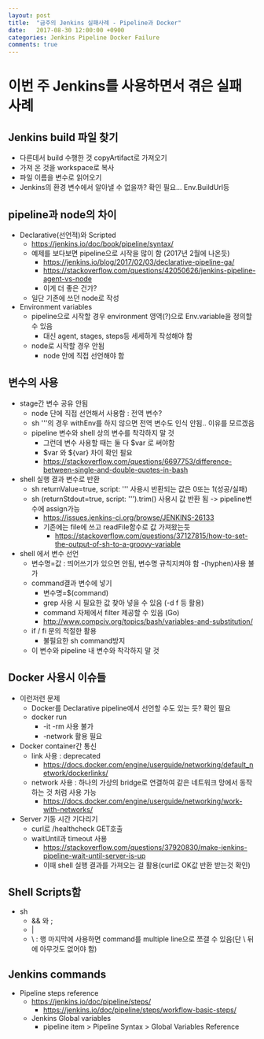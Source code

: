 ```yaml
---
layout: post
title:  "금주의 Jenkins 실패사례 - Pipeline과 Docker"
date:   2017-08-30 12:00:00 +0900
categories: Jenkins Pipeline Docker Failure
comments: true
---
```

# 이번 주 Jenkins를 사용하면서 겪은 실패 사례

## Jenkins build 파일 찾기
- 다른데서 build 수행한 것 copyArtifact로 가져오기
- 가져 온 것을 workspace로 복사
- 파일 이름을 변수로 읽어오기
- Jenkins의 환경 변수에서 알아낼 수 없을까? 확인 필요... Env.BuildUrl등

## pipeline과 node의 차이
- Declarative(선언적)와 Scripted
  - https://jenkins.io/doc/book/pipeline/syntax/
  - 예제를 보다보면 pipeline으로 시작을 많이 함 (2017년 2월에 나온듯)
    - https://jenkins.io/blog/2017/02/03/declarative-pipeline-ga/
    - https://stackoverflow.com/questions/42050626/jenkins-pipeline-agent-vs-node
    - 이게 더 좋은 건가?
  - 일단 기존에 쓰던 node로 작성
- Environment variables
  - pipeline으로 시작할 경우 environment 영역(?)으로 Env.variable을 정의할 수 있음
    - 대신 agent, stages, steps등 세세하게 작성해야 함
  - node로 시작할 경우 안됨
    - node 안에 직접 선언해야 함

## 변수의 사용
- stage간 변수 공유 안됨
  - node 단에 직접 선언해서 사용함 : 전역 변수?
  - sh '''의 경우 withEnv를 하지 않으면 전역 변수도 인식 안됨.. 이유를 모르겠음
  - pipeline 변수와 shell 상의 변수를 착각하지 말 것
    - 그런데 변수 사용할 때는 둘 다 $var 로 써야함
    - $var 와 ${var} 차이 확인 필요
    - https://stackoverflow.com/questions/6697753/difference-between-single-and-double-quotes-in-bash
- shell 실행 결과 변수로 반환
  - sh returnValue=true, script: ''' 사용시 반환되는 값은 0또는 1(성공/실패)
  - sh (returnStdout=true, script: ''').trim() 사용시 값 반환 됨 -> pipeline변수에 assign가능
    - https://issues.jenkins-ci.org/browse/JENKINS-26133
    - 기존에는 file에 쓰고 readFile함수로 값 가져왔는듯
      - https://stackoverflow.com/questions/37127815/how-to-set-the-output-of-sh-to-a-groovy-variable
- shell 에서 변수 선언
  - 변수명=값 : 띄어쓰기가 있으면 안됨, 변수명 규칙지켜야 함 -(hyphen)사용 불가
  - command결과 변수에 넣기
    - 변수명=$(command)
    - grep 사용 시 필요한 값 찾아 넣을 수 있음 (-d f 등 활용)
    - command 자체에서 filter 제공할 수 있음 (Go)
    - http://www.compciv.org/topics/bash/variables-and-substitution/
  - if / fi 문의 적절한 활용
    - 불필요한 sh command방지
  - 이 변수와 pipeline 내 변수와 착각하지 말 것

## Docker 사용시 이슈들
- 이런저런 문제
  - Docker를 Declarative pipeline에서 선언할 수도 있는 듯? 확인 필요
  - docker run
    - -it -rm 사용 불가
    - -network 활용 필요
- Docker container간 통신
  - link 사용 : deprecated
    - https://docs.docker.com/engine/userguide/networking/default_network/dockerlinks/
  - network 사용 : 하나의 가상의 bridge로 연결하여 같은 네트워크 망에서 동작하는 것 처럼 사용 가능
    - https://docs.docker.com/engine/userguide/networking/work-with-networks/
- Server 기동 시간 기다리기
  - curl로 /healthcheck GET호출
  - waitUntil과 timeout 사용
    - https://stackoverflow.com/questions/37920830/make-jenkins-pipeline-wait-until-server-is-up
    - 이때 shell 실행 결과를 가져오는 걸 활용(curl로 OK값 반환 받는것 확인)

## Shell Scripts함
- sh
  - && 와 ;
  - |
  - \ : 행 마지막에 사용하면 command를 multiple line으로 쪼갤 수 있음(단 \ 뒤에 아무것도 없어야 함)

## Jenkins commands
- Pipeline steps reference
  - https://jenkins.io/doc/pipeline/steps/
    - https://jenkins.io/doc/pipeline/steps/workflow-basic-steps/
  - Jenkins Global variables
    - pipeline item > Pipeline Syntax > Global Variables Reference
